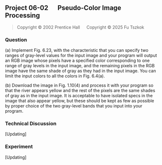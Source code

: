## Project 06-02 &emsp; Pseudo-Color Image Processing

> Copyright © 2002 Prentice Hall &emsp; Copyright © 2025 Fu Tszkok

### Question

(a) Implement Fig. 6.23, with the characteristic that you can specify two ranges of gray-level values for the input image and your program will output an RGB image whose pixels have a specified color corresponding to one range of gray levels in the input image, and the remaining pixels in the RGB image have the same shade of gray as they had in the input image. You can limit the input colors to all the colors in Fig. 6.4(a).

(b) Download the image in Fig. 1.10(4) and process it with your program so that the river appears yellow and the rest of the pixels are the same shades of gray as in the input image. It is acceptable to have isolated specs in the image that also appear yellow, but these should be kept as few as possible by proper choice of the two gray-level bands that you input into your program.

### Technical Discussion

[Updating]

### Experiment

[Updating]

